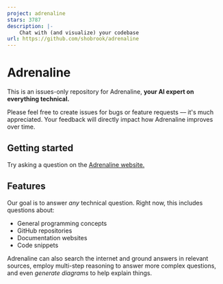 ```yaml
---
project: adrenaline
stars: 3787
description: |-
    Chat with (and visualize) your codebase
url: https://github.com/shobrook/adrenaline
---
```


# Adrenaline

This is an issues-only repository for Adrenaline, **your AI expert on everything technical.**

Please feel free to create issues for bugs or feature requests –– it's much appreciated. Your feedback will directly impact how Adrenaline improves over time.

## Getting started

Try asking a question on the [Adrenaline website.](https://useadrenaline.com/)

## Features

Our goal is to answer _any_ technical question. Right now, this includes questions about:

* General programming concepts
* GitHub repositories
* Documentation websites
* Code snippets

Adrenaline can also search the internet and ground answers in relevant sources, employ multi-step reasoning to answer more complex questions, and even _generate diagrams_ to help explain things.


